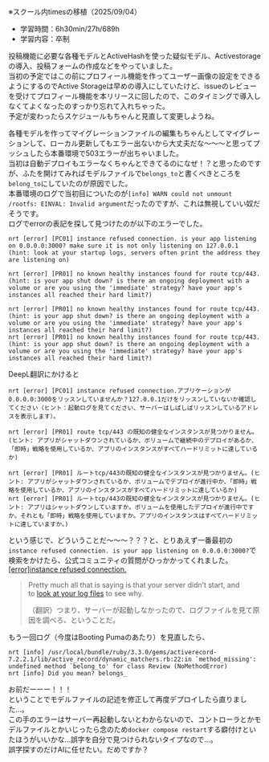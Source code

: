 ※スクール内timesの移植（2025/09/04）

- 学習時間：6h30min/27h/689h
- 学習内容：卒制

投稿機能に必要な各種モデルとActiveHashを使った疑似モデル、Activestorageの導入、投稿フォームの作成などをやっていました。  
当初の予定ではこの前にプロフィール機能を作ってユーザー画像の設定をできるようにするのでActive Storageは早めの導入にしていたけど、issueのレビューを受けてプロフィール機能を本リリースに回したので、このタイミングで導入しなくてよくなったのすっかり忘れて入れちゃった。  
予定が変わったらスケジュールもちゃんと見直して変更しようね。  
  
各種モデルを作ってマイグレーションファイルの編集もちゃんとしてマイグレーションして、ローカル更新してもエラー出ないから大丈夫だな～～～と思ってプッシュしたら本番環境で503エラーが出ちゃいました。  
当初は自動デプロイもエラーなくちゃんとできてるのになぜ！？と思ったのですが、ふたを開けてみればモデルファイルで`belongs_to`と書くべきところを`belong_to`にしていたのが原因でした。  
本番環境のログで当初目についたのが`[info] WARN could not unmount /rootfs: EINVAL: Invalid argument`だったのですが、これは無視していい奴だそうです。  
ログでerrorの表記を探して見つけたのが以下のエラーでした。  
```
nrt [error] [PC01] instance refused connection. is your app listening on 0.0.0.0:3000? make sure it is not only listening on 127.0.0.1 (hint: look at your startup logs, servers often print the address they are listening on)

nrt [error] [PR01] no known healthy instances found for route tcp/443. (hint: is your app shut down? is there an ongoing deployment with a volume or are you using the 'immediate' strategy? have your app's instances all reached their hard limit?)

nrt [error] [PR01] no known healthy instances found for route tcp/443. (hint: is your app shut down? is there an ongoing deployment with a volume or are you using the 'immediate' strategy? have your app's instances all reached their hard limit?)
nrt [error] [PR01] no known healthy instances found for route tcp/443. (hint: is your app shut down? is there an ongoing deployment with a volume or are you using the 'immediate' strategy? have your app's instances all reached their hard limit?)
```
DeepL翻訳にかけると
```
nrt [error] [PC01] instance refused connection.アプリケーションが0.0.0.0:3000をリッスンしていませんか？127.0.0.1だけをリッスンしていないか確認してください（ヒント：起動ログを見てください、サーバーはしばしばリッスンしているアドレスを表示します）。

nrt [error] [PR01] route tcp/443 の既知の健全なインスタンスが見つかりません。(ヒント: アプリがシャットダウンされているか、ボリュームで継続中のデプロイがあるか、「即時」戦略を使用しているか、アプリのインスタンスがすべてハードリミットに達しているか)

nrt [error] [PR01] ルートtcp/443の既知の健全なインスタンスが見つかりません。(ヒント: アプリがシャットダウンされているか、ボリュームでデプロイが進行中か、「即時」戦略を使用しているか、アプリのインスタンスがすべてハードリミットに達しているか)
nrt [error] [PR01] ルートtcp/443の既知の健全なインスタンスが見つかりません。(ヒント: アプリはシャットダウンしていますか。ボリュームを使用したデプロイが進行中ですか。それとも「即時」戦略を使用していますか。アプリのインスタンスはすべてハードリミットに達していますか。)
```
という感じで、どういうことだ～～～？？？と、とりあえず一番最初の`instance refused connection. is your app listening on 0.0.0.0:3000?`で検索をかけたら、公式コミュニティの質問がひっかかってくれました。  
[\[error\]instance refused connection.](https://community.fly.io/t/error-instance-refused-connection/13013)  
> Pretty much all that is saying is that your server didn’t start, and to [look at your log files](https://fly.io/docs/rails/getting-started/existing/#view-log-files) to see why.
> 
> （翻訳）つまり、サーバーが起動しなかったので、ログファイルを見て原因を調べろ、ということだ。

もう一回ログ（今度はBooting Pumaのあたり）を見直したら、
```
nrt [info] /usr/local/bundle/ruby/3.3.0/gems/activerecord-7.2.2.1/lib/active_record/dynamic_matchers.rb:22:in `method_missing': undefined method `belong_to' for class Review (NoMethodError)
nrt [info] Did you mean? belongs_
```
お前だーーー！！！  
ということでモデルファイルの記述を修正して再度デプロイしたら直りました…。  
この手のエラーはサーバー再起動しないとわからないので、コントローラとかモデルファイルとかいじったら念のため`docker compose restart`する癖付けといたほうがいいかな…誤字を自分で見つけられないタイプなので…。  
誤字探すのだけAIに任せたい。だめですか？
